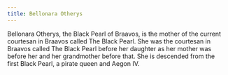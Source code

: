 ```yaml
---
title: Bellonara Otherys
---
```


Bellonara Otherys, the Black Pearl of Braavos, is the mother of the current courtesan in Braavos called The Black Pearl. She was the courtesan in Braavos called The Black Pearl before her daughter as her mother was before her and her grandmother before that. She is descended from the first Black Pearl, a pirate queen and Aegon IV.


